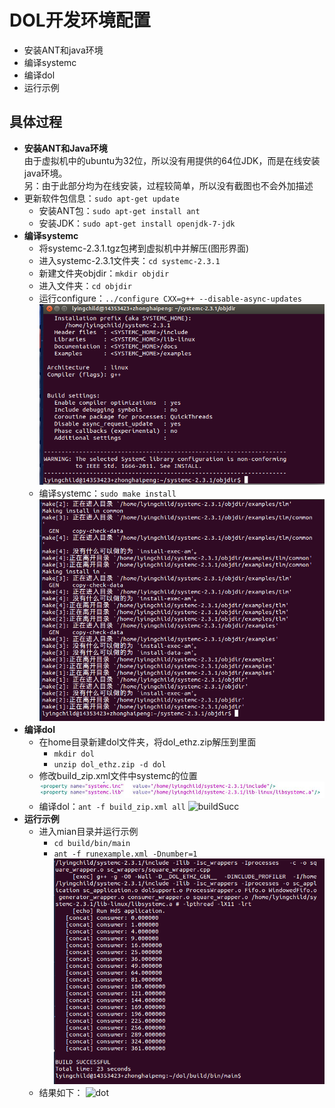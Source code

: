 DOL开发环境配置
=======================
  * 安装ANT和java环境
  * 编译systemc
  * 编译dol
  * 运行示例

## 具体过程
  * **安装ANT和Java环境**<br/>
  由于虚拟机中的ubuntu为32位，所以没有用提供的64位JDK，而是在线安装java环境。<br/>另：由于此部分均为在线安装，过程较简单，所以没有截图也不会外加描述
  * 更新软件包信息：`sudo apt-get update`
     * 安装ANT包：`sudo apt-get install ant`
     * 安装JDK：`sudo apt-get install openjdk-7-jdk`
  * **编译systemc**
   	 * 将systemc-2.3.1.tgz包拷到虚拟机中并解压(图形界面)
   	 * 进入systemc-2.3.1文件夹：`cd systemc-2.3.1`
   	 * 新建文件夹objdir：`mkdir objdir`
   	 * 进入文件夹：`cd objdir`
   	 * 运行configure：`../configure CXX=g++ --disable-async-updates` ![运行configure](https://raw.githubusercontent.com/LyingChild/ES2016_14353423/master/Image_for_readme/configure.png)
   	 * 编译systemc：`sudo make install` ![编译systemc](https://raw.githubusercontent.com/LyingChild/ES2016_14353423/master/Image_for_readme/make_systemc.png)
  * **编译dol**
     * 在home目录新建dol文件夹，将dol_ethz.zip解压到里面
       * `mkdir dol`
       * `unzip dol_ethz.zip -d dol`
     * 修改build_zip.xml文件中systemc的位置 ![环境变量](https://raw.githubusercontent.com/LyingChild/ES2016_14353423/master/Image_for_readme/build_zip.JPG)
     * 编译dol：`ant -f build_zip.xml all` ![buildSucc](https://raw.githubusercontent.com/LyingChild/ES2016_14353423/master/Image_for_readme/ant_f_20build_zip.png)
  * **运行示例**
     * 进入mian目录并运行示例
        * `cd build/bin/main`
        * `ant -f runexample.xml -Dnumber=1` ![test](https://github.com/LyingChild/ES2016_14353423/blob/master/Image_for_readme/%E7%BC%96%E8%AF%91dol.png?raw=true)
     * 结果如下：
    ![dot](http://odu4grc0f.bkt.clouddn.com/%E6%8D%95%E8%8E%B7.JPG)
    